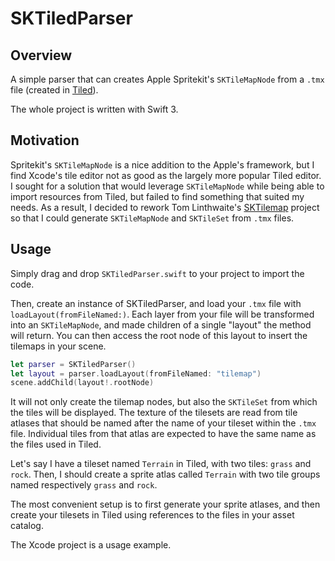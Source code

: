 # SKTiledParser

## Overview
A simple parser that can creates Apple Spritekit's `SKTileMapNode` from a `.tmx` file (created in [Tiled](www.mapeditor.org)).

The whole project is written with Swift 3.

## Motivation
Spritekit's `SKTileMapNode` is a nice addition to the Apple's framework,
but I find Xcode's tile editor not as good as the largely more popular Tiled editor.
I sought for a solution that would leverage `SKTileMapNode` while being able to import resources from Tiled,
but failed to find something that suited my needs.
As a result, I decided to rework Tom Linthwaite's [SKTilemap](https://github.com/TomLinthwaite/SKTilemap) project so that I could generate `SKTileMapNode` and `SKTileSet` from `.tmx` files.

## Usage
Simply drag and drop `SKTiledParser.swift` to your project to import the code.

Then, create an instance of SKTiledParser, and load your `.tmx` file with `loadLayout(fromFileNamed:)`.
Each layer from your file will be transformed into an `SKTileMapNode`,
and made children of a single "layout" the method will return.
You can then access the root node of this layout to insert the tilemaps in your scene.

```swift
let parser = SKTiledParser()
let layout = parser.loadLayout(fromFileNamed: "tilemap")
scene.addChild(layout!.rootNode)
```

It will not only create the tilemap nodes, but also the `SKTileSet` from which the tiles will be displayed.
The texture of the tilesets are read from tile atlases that should be named after the name of your tileset within the `.tmx` file.
Individual tiles from that atlas are expected to have the same name as the files used in Tiled.

Let's say I have a tileset named `Terrain` in Tiled, with two tiles: `grass` and `rock`.
Then, I should create a sprite atlas called `Terrain` with two tile groups named respectively `grass` and `rock`.

The most convenient setup is to first generate your sprite atlases,
and then create your tilesets in Tiled using references to the files in your asset catalog.

The Xcode project is a usage example.
